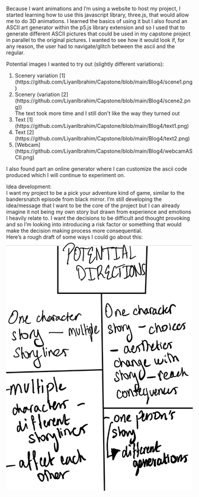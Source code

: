 Because I want animations and I’m using a website to host my project, I started learning how to use this javascript library, three.js, that would allow me to do 3D animations. I learned the basics of using it but I also found an ASCII art generator within the p5.js library extension and so I used that to generate different ASCII pictures that could be used in my capstone project in parallel to the original pictures. I wanted to see how it would look if, for any reason, the user had to navigate/glitch between the ascii and the regular. 

Potential images I wanted to try out (slightly different variations): 
<ol>
  <li>Scenery variation [1](https://github.com/LiyanIbrahim/Capstone/blob/main/Blog4/scene1.png) </li>
  <li>Scenery (variation [2](https://github.com/LiyanIbrahim/Capstone/blob/main/Blog4/scene2.png)) </li>
  The text took more time and I still don't like the way they turned out
  <li>Text [1](https://github.com/LiyanIbrahim/Capstone/blob/main/Blog4/text1.png) </li>
   <li>Text [2](https://github.com/LiyanIbrahim/Capstone/blob/main/Blog4/text2.png) </li>
  <li>[Webcam](https://github.com/LiyanIbrahim/Capstone/blob/main/Blog4/webcamASCII.png) </li>
  </ol>
I also found part an online generator where I can customize the ascii code produced which I will continue to experiment on. </br>

Idea development:  </br>
I want my project to be a pick your adventure kind of game, similar to the bandersnatch episode from black mirror. I’m still developing the idea/message that I want to be the core of the project but I can already imagine it not being my own story but drawn from experience and emotions I heavily relate to. I want the decisions to be difficult and thought provoking and so I’m looking into introducing a risk factor or something that would make the decision making process more consequential. 
</br>
Here’s a rough draft of some ways I could go about this: 
![](https://github.com/LiyanIbrahim/Capstone/blob/main/Blog4/IMG_0022.jpg)
